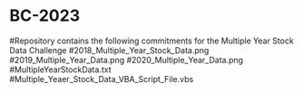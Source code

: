 # BC-2023

#Repository contains the following commitments for the Multiple Year Stock Data Challenge
  #2018_Multiple_Year_Stock_Data.png
  #2019_Multiple_Year_Data.png
  #2020_Multiple_Year_Data.png
  #MultipleYearStockData.txt
  #Multiple_Yeaer_Stock_Data_VBA_Script_File.vbs
  
  
